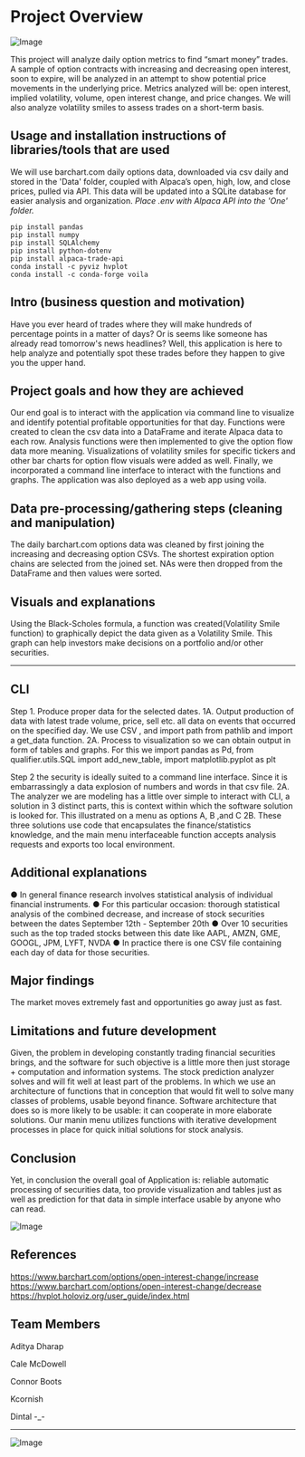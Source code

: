 # Project Overview
  ![Image](https://tenor.com/view/dragon-ball-super-broly-broly-super-saiyan-broly-legendary-super-saiyan-power-up-gif-25779826)

This project will analyze daily option metrics to find “smart money” trades. A sample of option contracts with increasing and decreasing open interest, soon to expire, will be analyzed in an attempt to show potential price movements in the underlying price. Metrics analyzed will be: open interest, implied volatility, volume, open interest change, and price changes. We will also analyze volatility smiles to assess trades on a short-term basis.


## Usage and installation instructions of libraries/tools that are used

We will use barchart.com daily options data, downloaded via csv daily and stored in the 'Data' folder, coupled with Alpaca’s open, high, low, and close prices, pulled via API. This data will be updated into a SQLite database for easier analysis and organization. *Place .env with Alpaca API into the 'One' folder.*

```
pip install pandas
pip install numpy
pip install SQLAlchemy
pip install python-dotenv
pip install alpaca-trade-api
conda install -c pyviz hvplot
conda install -c conda-forge voila
```

## Intro (business question and motivation)

Have you ever heard of trades where they will make hundreds of percentage points in a matter of days? Or is seems like someone has already read tomorrow's news headlines? Well, this application is here to help analyze and potentially spot these trades before they happen to give you the upper hand.

## Project goals and how they are achieved

Our end goal is to interact with the application via command line to visualize and identify potential profitable opportunities for that day. Functions were created to clean the csv data into a DataFrame and iterate Alpaca data to each row. Analysis functions were then implemented to give the option flow data more meaning. Visualizations of volatility smiles for specific tickers and other bar charts for option flow visuals were added as well. Finally, we incorporated a command line interface to interact with the functions and graphs. The application was also deployed as a web app using voila.


## Data pre-processing/gathering steps (cleaning and manipulation)

The daily barchart.com options data was cleaned by first joining the increasing and decreasing option CSVs. The shortest expiration option chains are selected from the joined set. NAs were then dropped from the DataFrame and then values were sorted.

## Visuals and explanations

Using the Black-Scholes formula, a function was created(Volatility Smile function) to graphically depict the data given as a Volatility Smile. This graph can help investors make decisions on a portfolio and/or other securities.

---

## CLI
Step 1. Produce proper data for the selected dates.
       1A. Output production of data with latest trade volume,
    price, sell etc. all data on events that occurred on the
    specified day. We use CSV , and import path from pathlib and
    import a get_data function.
    2A. Process to visualization so we can obtain output in form
of tables and graphs. For this we import pandas as Pd, from
qualifier.utils.SQL import add_new_table, import matplotlib.pyplot as plt

Step 2 the security is ideally suited to a command line interface. Since it is embarrassingly a data explosion of numbers and words in that csv file.
    2A. The analyzer we are modeling has a little over  simple to interact
    with CLI, a solution in 3 distinct parts, this is context within which the
    software solution is looked for. This illustrated on a menu as options A,
    B ,and C
    2B. These three solutions use code that encapsulates the
    finance/statistics knowledge, and the main menu interfaceable function
    accepts analysis requests and exports too local environment.

## Additional explanations
● In general finance research involves statistical analysis of individual financial instruments.
● For this particular occasion: thorough statistical analysis of the combined decrease, and increase of stock securities between the dates September 12th - September 20th
● Over 10 securities such as the top traded stocks between this date like AAPL, AMZN, GME, GOOGL, JPM, LYFT, NVDA
● In practice there is one CSV file containing each day of data for those securities.


## Major findings

The market moves extremely fast and opportunities go away just as fast. 


## Limitations and future development

Given, the problem in developing constantly trading financial securities brings, and the software for such objective is a little more then just storage + computation and information systems. The stock prediction analyzer solves and will fit well at least part of the problems. In which we use an architecture of functions that in conception that would fit well to solve many classes of problems, usable beyond finance.
Software architecture that does so is more likely to be usable: it can
cooperate in more elaborate solutions. Our manin menu utilizes functions
with iterative development processes in place for quick initial solutions
for stock analysis.



## Conclusion
 Yet, in conclusion the overall goal of Application is: reliable automatic processing of securities data, too provide visualization and tables just as well as prediction for that data in simple interface usable by anyone who can read.
 
 ![Image](https://tenor.com/view/izuku-midoriya-deku-shocked-quirkless-boku-no-hero-academia-gif-21856836)



## References

https://www.barchart.com/options/open-interest-change/increase <br>
https://www.barchart.com/options/open-interest-change/decrease <br>
https://hvplot.holoviz.org/user_guide/index.html


## Team Members
  
Aditya Dharap
 
Cale McDowell
 
Connor Boots
 
Kcornish
 
Dintal -_-

---
![Image](https://tenor.com/view/my-hero-academia-boku-no-hero-academia-mha-bnha-how-to-make-money-online-gif-17893257)
